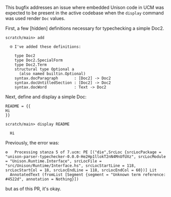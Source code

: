 This bugfix addresses an issue where embedded Unison code in UCM was expected to be present in the active codebase when the `display` command was used render `Doc` values.

First, a few \[hidden\] definitions necessary for typechecking a simple Doc2.

```ucm
scratch/main> add

  ⍟ I've added these definitions:
  
    type Doc2
    type Doc2.SpecialForm
    type Doc2.Term
    structural type Optional a
      (also named builtin.Optional)
    syntax.docParagraph       : [Doc2] -> Doc2
    syntax.docUntitledSection : [Doc2] -> Doc2
    syntax.docWord            : Text -> Doc2

```
Next, define and display a simple Doc:

``` unison
README = {{
Hi
}}
```

```ucm
scratch/main> display README

  Hi

```
Previously, the error was:

    ⚙️   Processing stanza 5 of 7.ucm: PE [("die",SrcLoc {srcLocPackage = "unison-parser-typechecker-0.0.0-He2Hp1llokT2nN4MnUfUXz", srcLocModule = "Unison.Runtime.Interface", srcLocFile = "src/Unison/Runtime/Interface.hs", srcLocStartLine = 118, srcLocStartCol = 18, srcLocEndLine = 118, srcLocEndCol = 60})] Lit
      AnnotatedText (fromList [Segment {segment = "Unknown term reference: #4522d", annotation = Nothing}])

but as of this PR, it's okay.

